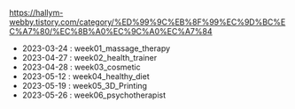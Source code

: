 https://hallym-webby.tistory.com/category/%ED%99%9C%EB%8F%99%EC%9D%BC%EC%A7%80/%EC%8B%A0%EC%9C%A0%EC%A7%84

- 2023-03-24 : week01_massage_therapy
- 2023-04-27 : week02_health_trainer
- 2023-04-28 : week03_cosmetic
- 2023-05-12 : week04_healthy_diet
- 2023-05-19 : week05_3D_Printing
- 2023-05-26 : week06_psychotherapist
